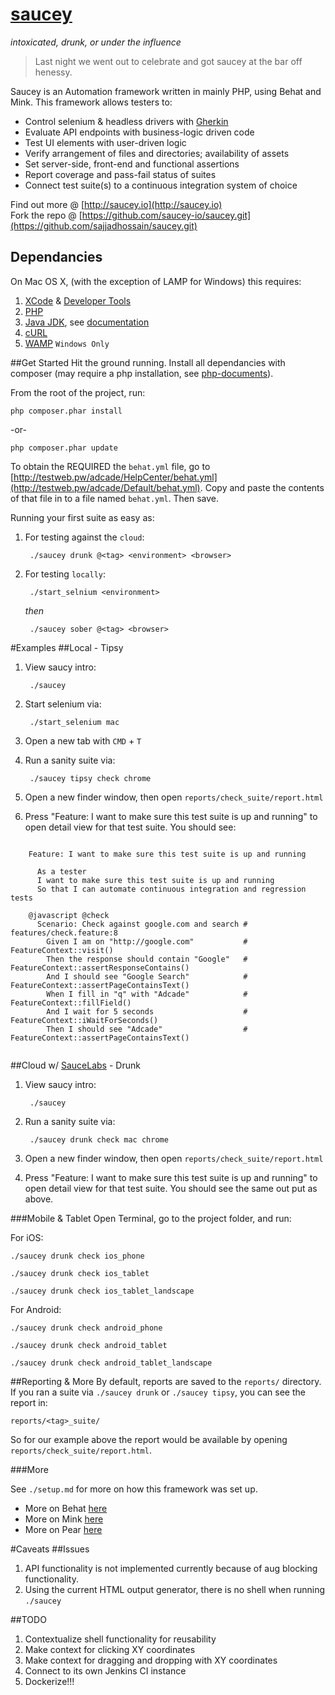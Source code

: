 # [saucey](http://www.urbandictionary.com/define.php?term=saucey)
*intoxicated, drunk, or under the influence*
> Last night we went out to celebrate and got saucey at the bar off henessy.

Saucey is an Automation framework written in mainly PHP, using Behat and Mink. This framework allows testers to:

* Control selenium & headless drivers with [Gherkin](http://blog.sajjad.pw/technology/2014/07/15/Behavior-Driven-Development-And-Gherkin.html)
* Evaluate API endpoints with business-logic driven code
* Test UI elements with user-driven logic
* Verify arrangement of files and directories; availability of assets
* Set server-side, front-end and functional assertions
* Report coverage and pass-fail status of suites
* Connect test suite(s) to a continuous integration system of choice

Find out more @ [http://saucey.io](http://saucey.io)  
Fork the repo @ [https://github.com/saucey-io/saucey.git](https://github.com/sajjadhossain/saucey.git)  



## Dependancies
On Mac OS X, (with the exception of LAMP for Windows) this requires:


1. [XCode](https://developer.apple.com/xcode/downloads/) & [Developer Tools](http://stackoverflow.com/questions/9329243/xcode-4-4-and-later-install-command-line-tools)
2. [PHP](http://php-osx.liip.ch/)
3. [Java JDK](http://www.oracle.com/technetwork/java/javase/downloads/jdk7-downloads-1880260.html), see [documentation](http://docs.oracle.com/javase/7/docs/webnotes/install/mac/mac-jdk.html)
4. [cURL](http://curl.haxx.se/download.html)
5. [WAMP](http://www.wampserver.com/en/) `Windows Only`


##Get Started
Hit the ground running. Install all dependancies with composer (may require a php installation, see [php-documents](http://php-osx.liip.ch/)).

From the root of the project, run:

	php composer.phar install

-or-

	php composer.phar update

To obtain the REQUIRED the `behat.yml` file, go to [http://testweb.pw/adcade/HelpCenter/behat.yml](http://testweb.pw/adcade/Default/behat.yml). Copy and paste the contents of that file in to a file named `behat.yml`. Then save.

Running your first suite as easy as:  

1. For testing against the `cloud`:

		./saucey drunk @<tag> <environment> <browser>

2. For testing `locally`:

		./start_selnium <environment>

	*then*

		./saucey sober @<tag> <browser>


#Examples
##Local - Tipsy

1. View saucy intro:

		./saucey

2. Start selenium via:

		./start_selenium mac

3. Open a new tab with `CMD` + `T`
4. Run a sanity suite via:

		./saucey tipsy check chrome

5. Open a new finder window, then open `reports/check_suite/report.html`
6. Press "Feature: I want to make sure this test suite is up and running" to open detail view for that test suite. You should see:

```gherkin

	Feature: I want to make sure this test suite is up and running

	  As a tester
	  I want to make sure this test suite is up and running
	  So that I can automate continuous integration and regression tests

	@javascript @check
	  Scenario: Check against google.com and search # features/check.feature:8
	    Given I am on "http://google.com"           # FeatureContext::visit()
	    Then the response should contain "Google"   # FeatureContext::assertResponseContains()
	    And I should see "Google Search"            # FeatureContext::assertPageContainsText()
	    When I fill in "q" with "Adcade"            # FeatureContext::fillField()
	    And I wait for 5 seconds                    # FeatureContext::iWaitForSeconds()
	    Then I should see "Adcade"                  # FeatureContext::assertPageContainsText()


```


##Cloud w/ [SauceLabs](saucelabs.com) - Drunk

1. View saucy intro:

		./saucey

2. Run a sanity suite via:

		./saucey drunk check mac chrome

3. Open a new finder window, then open `reports/check_suite/report.html`
6. Press "Feature: I want to make sure this test suite is up and running" to open detail view for that test suite. You should see the same out put as above.


###Mobile & Tablet
Open Terminal, go to the project folder, and run:

For iOS:

	./saucey drunk check ios_phone

	./saucey drunk check ios_tablet

	./saucey drunk check ios_tablet_landscape

For Android:

	./saucey drunk check android_phone

	./saucey drunk check android_tablet

	./saucey drunk check android_tablet_landscape


##Reporting & More
By default, reports are saved to the `reports/` directory. If you ran a suite via `./saucey drunk` or `./saucey tipsy`, you can see the report in:

	reports/<tag>_suite/

So for our example above the report would be available by opening `reports/check_suite/report.html`.

###More

See `./setup.md` for more on how this framework was set up.  

* More on Behat [here](http://docs.behat.org/en/v3.0/)  
* More on Mink [here](http://mink.behat.org/en/latest/)  
* More on Pear [here](http://pear.php.net/)  

#Caveats
##Issues
1. API functionality is not implemented currently because of  aug blocking functionality.
2. Using the current HTML output generator, there is no shell  when running `./saucey`

##TODO

1. Contextualize shell functionality for reusability
2. Make context for clicking XY coordinates
3. Make context for dragging and dropping with XY coordinates
4. Connect to its own Jenkins CI instance
5. Dockerize!!!
